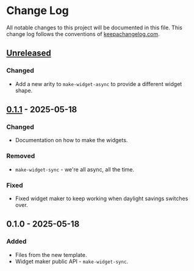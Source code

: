 # Change Log
All notable changes to this project will be documented in this file. This change log follows the conventions of [keepachangelog.com](http://keepachangelog.com/).

## [Unreleased]
### Changed
- Add a new arity to `make-widget-async` to provide a different widget shape.

## [0.1.1] - 2025-05-18
### Changed
- Documentation on how to make the widgets.

### Removed
- `make-widget-sync` - we're all async, all the time.

### Fixed
- Fixed widget maker to keep working when daylight savings switches over.

## 0.1.0 - 2025-05-18
### Added
- Files from the new template.
- Widget maker public API - `make-widget-sync`.

[Unreleased]: https://sourcehost.site/your-name/nutricao-projeto/compare/0.1.1...HEAD
[0.1.1]: https://sourcehost.site/your-name/nutricao-projeto/compare/0.1.0...0.1.1
